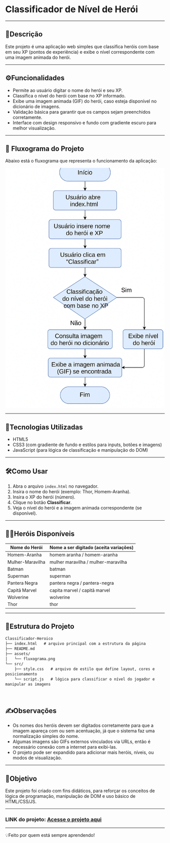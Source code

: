 # Classificador de Nível de Herói
---
## 📌Descrição

Este projeto é uma aplicação web simples que classifica heróis com base em seu XP
(pontos de experiẽncia) e exibe o nível correspondente com uma imagem animada do herói.

---

## ⚙️Funcionalidades

- Permite ao usuário digitar o nome do herói e seu XP.
- Classifica o nível do herói com base no XP informado.
- Exibe uma imagem animada (GIF) do herói, caso esteja disponível no dicionário de imagens.
- Validação básica para garantir que os campos sejam preenchidos corretamente.
- Interface com design responsivo e fundo com gradiente escuro para melhor visualização.

---
## 🔄 Fluxograma do Projeto

Abaixo está o fluxograma que representa o funcionamento da aplicação:

![Fluxograma do Projeto](https://raw.githubusercontent.com/JefersonManso/Classificador_De_Nivel_De_Heroi/main/assets/fluxograma.png)


---

## 🧠Tecnologias Utilizadas

- HTML5
- CSS3 (com gradiente de fundo e estilos para inputs, botões e imagens)
- JavaScript (para lógica de classificação e manipulação do DOM)

---

## 🛠️Como Usar

1. Abra o arquivo `index.html` no navegador.
2. Insira o nome do herói (exemplo: Thor, Homem-Aranha).
3. Insira o XP do herói (número).
4. Clique no botão **Classificar**.
5. Veja o nível do herói e a imagem animada correspondente (se disponível).

---

## 🦸‍♂️Heróis Disponíveis

| Nome do Herói        | Nome a ser digitado (aceita variações)         |
|----------------------|-------------------------------------------------|
| Homem-Aranha         | homem aranha / homem-aranha                     |
| Mulher-Maravilha     | mulher maravilha / mulher-maravilha             |
| Batman               | batman                                          |
| Superman             | superman                                        |
| Pantera Negra        | pantera negra / pantera-negra                   |
| Capitã Marvel        | capita marvel / capitã marvel                   |
| Wolverine            | wolverine                                       |
| Thor                 | thor                                            |


---

## 📁Estrutura do Projeto

```
Classificador-Heroico
├── index.html   # arquivo principal com a estrutura da página
├── README.md
├── assets/
│   └── fluxograma.png
└── src/
    ├── style.css   # arquivo de estilo que define layout, cores e posicionamento
    └── script.js   # lógica para classificar o nível do jogador e manipular as imagens



```

## ✍️Observações

- Os nomes dos heróis devem ser digitados corretamente para que a imagem apareça com ou sem acentuação,
já que o sistema faz uma normalização simples do nome.
- Algumas imagens são GIFs externos vinculados via URLs, então é necessário conexão com a internet
para exibi-las.
- O projeto pode ser expandido para adicionar mais heróis, níveis, ou modos de visualização.


---
## 🎯Objetivo

Este projeto foi criado com fins didáticos, para reforçar os conceitos de lógica de programação,
manipulação de DOM e uso básico de HTML/CSS/JS.


---
### LINK do projeto: <a href="https://jefersonmanso.github.io/Classificador_De_Nivel_De_Heroi" target="_blank">Acesse o projeto aqui</a>

---

💡Feito por quem está sempre aprendendo!
